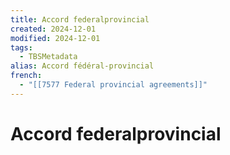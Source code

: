 ```yaml
---
title: Accord federalprovincial
created: 2024-12-01
modified: 2024-12-01
tags:
  - TBSMetadata
alias: Accord fédéral-provincial
french:
  - "[[7577 Federal provincial agreements]]"
---
```

# Accord federalprovincial
